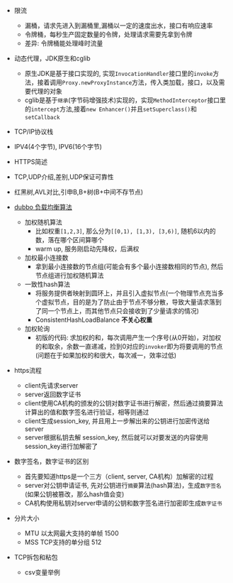 - 限流
    - 漏桶，请求先进入到漏桶里,漏桶以一定的速度出水，接口有响应速率
    - 令牌桶，每秒生产固定数量的令牌，处理请求需要先拿到令牌
    - 差异: 令牌桶能处理峰时流量
- 动态代理，JDK原生和cglib
    - 原生JDK是基于接口实现的, 实现`InvocationHandler`接口里的`invoke`方法，接着调用`Proxy.newProxyInstance`方法，传入类加载，接口，以及需要代理的对象
    - cglib是基于`继承`(字节码增强技术)实现的，实现`MethodInterceptor`接口里的`intercept`方法,接着`new Enhancer()`并且`setSuperclass()`和`setCallback`
- TCP/IP协议栈
- IPV4(4个字节), IPV6(16个字节)
- HTTPS简述
- TCP,UDP介绍,差别,UDP保证可靠性
- 红黑树,AVL对比,引申B,B+树(B+中间不存节点)
- [dubbo 负载均衡算法](https://dubbo.apache.org/zh/docs/v2.7/dev/source/loadbalance/)
    - 加权随机算法
        * 比如权重`[1,2,3]`, 那么分为`[[0,1), [1,3), [3,6)]`, 随机6以内的数，落在哪个区间算哪个
        * warm up, 服务刚启动先降权，后满权
    - 加权最小连接数
        * 拿到最小连接数的节点组(可能会有多个最小连接数相同的节点), 然后节点组进行加权随机算法
    - 一致性hash算法
        * 将服务提供者映射到圆环上，并且引入虚拟节点(一个物理节点充当多个虚拟节点，目的是为了防止由于节点不够分散，导致大量请求落到了同一个节点上，而其他节点只会接收到了少量请求的情况)
        * ConsistentHashLoadBalance **不关心权重**
    - 加权轮询
        * 初版的代码: 求加权的和，每次调用产生一个序号(从0开始)，对加权的和取余，余数一直递减，捡到0对应的`invoker`即为将要调用的节点(问题在于如果加权的和很大，每次减一，效率过低)

- https流程
    * client先请求server
    * server返回数字证书
    * client使用CA机构的颁发的公钥对数字证书进行解密，然后通过摘要算法计算出的值和数字签名进行验证，相等则通过
    * client生成session_key, 并且用上一步解出来的公钥进行加密传送给server
    * server根据私钥去解 session_key, 然后就可以对要发送的内容使用session_key进行加解密了

- 数字签名，数字证书的区别
    * 首先要知道https是一个三方（client, server, CA机构）加解密的过程
    * server对公钥申请证书, 先对公钥进行`摘要`算法(hash算法)，生成`数字签名`(如果公钥被篡改，那么hash值会变)
    * CA机构使用私钥对server申请的公钥和数字签名进行加密即生成`数字证书`
- 分片大小
    * MTU 以太网最大支持的单帧 1500
    * MSS TCP支持的单分组 512
- TCP拆包和粘包
    * csv变量举例